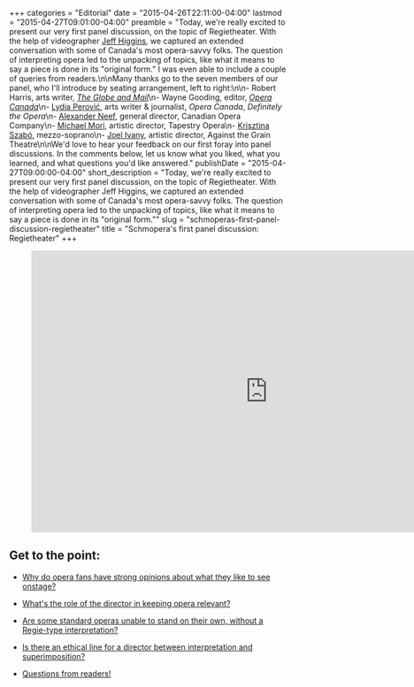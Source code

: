 +++
categories = "Editorial"
date = "2015-04-26T22:11:00-04:00"
lastmod = "2015-04-27T09:01:00-04:00"
preamble = "Today, we're really excited to present our very first panel discussion, on the topic of Regietheater. With the help of videographer [Jeff Higgins](http://jeffhiggins.ca), we captured an extended conversation with some of Canada's most opera-savvy folks. The question of interpreting opera led to the unpacking of topics, like what it means to say a piece is done in its \"original form.\" I was even able to include a couple of queries from readers.\n\nMany thanks go to the seven members of our panel, who I'll introduce by seating arrangement, left to right:\n\n- Robert Harris, arts writer, [*The Globe and Mail*](http://www.theglobeandmail.com/topic/Robert-Harris)\n- Wayne Gooding, editor, [*Opera Canada*](http://www.operacanada.ca/)\n- [Lydia Perović](http://www.lydiaperovic.com/index.html), arts writer & journalist, *Opera Canada*, *Definitely the Opera*\n- [Alexander Neef](http://www.coc.ca/AboutTheCOC/AlexanderNeef.aspx), general director, Canadian Opera Company\n- [Michael Mori](https://tapestryopera.com/about/who-we-are/#mori), artistic director, Tapestry Opera\n- [Krisztina Szabó](http://www.krisztinaszabo.com/), mezzo-soprano\n- [Joel Ivany](http://www.joelivany.com/index/welcome.html), artistic director, Against the Grain Theatre\n\nWe'd love to hear your feedback on our first foray into panel discussions. In the comments below, let us know what you liked, what you learned, and what questions you'd like answered."
publishDate = "2015-04-27T09:00:00-04:00"
short_description = "Today, we're really excited to present our very first panel discussion, on the topic of Regietheater. With the help of videographer Jeff Higgins, we captured an extended conversation with some of Canada's most opera-savvy folks. The question of interpreting opera led to the unpacking of topics, like what it means to say a piece is done in its \"original form.\""
slug = "schmoperas-first-panel-discussion-regietheater"
title = "Schmopera&#039;s first panel discussion: Regietheater"
+++

<script src="http://www.youtube.com/player_api"></script>

<figure data-type="video">
<iframe id="player" width="854" height="510" src="https://www.youtube.com/embed/HJzuGdY_a-U?enablejsapi=1" frameborder="0" allowfullscreen></iframe>
</figure>

<script>
var player, seconds = 0;
function onYouTubeIframeAPIReady() {
    player = new YT.Player('player', {
        events: {
          'onReady': onPlayerReady
        }
      });
}

function onPlayerReady(event) {
    event.target.playVideo();
}


function seek(sec){
    if(player){
        player.seekTo(sec, true);
    }
}
</script>

## Get to the point:

* <a href="#video" onclick="seek(60);">Why do opera fans have strong opinions about what they like to see onstage?</a>

* <a href="#video" onclick="seek(700);">What's the role of the director in keeping opera relevant?</a>

* <a href="#video" onclick="seek(1522);">Are some standard operas unable to stand on their own, without a Regie-type interpretation?</a>

* <a href="#video" onclick="seek(2436);">Is there an ethical line for a director between interpretation and superimposition?</a>

* <a href="#video" onclick="seek(3505);">Questions from readers!</a>
